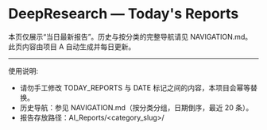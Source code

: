 # DeepResearch — Today's Reports

本页仅展示“当日最新报告”。历史与按分类的完整导航请见 NAVIGATION.md。此页内容由项目 A 自动生成并每日更新。

---

使用说明:
- 请勿手工修改 TODAY_REPORTS 与 DATE 标记之间的内容，本项目会幂等替换。
- 历史导航：参见 NAVIGATION.md（按分类分组，日期倒序，最近 20 条）。
- 报告存放路径：AI_Reports/<category_slug>/<title>-<date>--v<edition>.md

---

相关文档:
- NAVIGATION.md
- PROJECT_OVERVIEW.md

---

<!-- BEGIN TODAY_REPORTS -->
## 最新报告
- [这个培训班一半以上的警官不能露面 - 2025-10-29](AI_Reports/she-hui-yu-fa-zhi/zhe-ge-pei-xun-ban-yi-ban-yi-shang-de-jing-guan-bu-neng-lu-mian-2025-10-29--v1.md) (v1) [来源](https://www.baidu.com/s?wd=%E8%BF%99%E4%B8%AA%E5%9F%B9%E8%AE%AD%E7%8F%AD%E4%B8%80%E5%8D%8A%E4%BB%A5%E4%B8%8A%E7%9A%84%E8%AD%A6%E5%AE%98%E4%B8%8D%E8%83%BD%E9%9C%B2%E9%9D%A2&sa=fyb_news&rsv_dl=fyb_news)
- [达成停火18天后 以总理下令袭击加沙 - 2025-10-29](AI_Reports/shi-zheng-yu-guo-ji/da-cheng-ting-huo-18tian-hou-yi-zong-li-xia-ling-xi-ji-jia-sha-2025-10-29--v1.md) (v1) [来源](https://www.baidu.com/s?wd=%E8%BE%BE%E6%88%90%E5%81%9C%E7%81%AB18%E5%A4%A9%E5%90%8E+%E4%BB%A5%E6%80%BB%E7%90%86%E4%B8%8B%E4%BB%A4%E8%A2%AD%E5%87%BB%E5%8A%A0%E6%B2%99&sa=fyb_news&rsv_dl=fyb_news)
- [“台独”沈伯洋被立案侦查意味什么 - 2025-10-29](AI_Reports/shi-zheng-yu-guo-ji/tai-du-chen-bo-yang-bei-li-an-zhen-cha-yi-wei-shi-yao-2025-10-29--v1.md) (v1) [来源](https://www.baidu.com/s?wd=%E2%80%9C%E5%8F%B0%E7%8B%AC%E2%80%9D%E6%B2%88%E4%BC%AF%E6%B4%8B%E8%A2%AB%E7%AB%8B%E6%A1%88%E4%BE%A6%E6%9F%A5%E6%84%8F%E5%91%B3%E4%BB%80%E4%B9%88&sa=fyb_news&rsv_dl=fyb_news)
- [“十五五”规划建议发布 - 2025-10-29](AI_Reports/zheng-ce-yu-fa-gui/shi-wu-wu-gui-hua-jian-yi-fa-bu-2025-10-29--v1.md) (v1) [来源](https://www.baidu.com/s?wd=%E2%80%9C%E5%8D%81%E4%BA%94%E4%BA%94%E2%80%9D%E8%A7%84%E5%88%92%E5%BB%BA%E8%AE%AE%E5%8F%91%E5%B8%83&sa=fyb_news&rsv_dl=fyb_news)
- [“十五五”这项任务排首位 - 2025-10-29](AI_Reports/zheng-ce-yu-fa-gui/shi-wu-wu-zhe-xiang-ren-wu-pai-shou-wei-2025-10-29--v1.md) (v1) [来源](https://www.baidu.com/s?wd=%E2%80%9C%E5%8D%81%E4%BA%94%E4%BA%B5%E2%80%9D%E8%BF%99%E9%A1%B9%E4%BB%BB%E5%8A%A1%E6%8E%92%E9%A6%96%E4%BD%8D&sa=fyb_news&rsv_dl=fyb_news)
<!-- END TODAY_REPORTS -->
